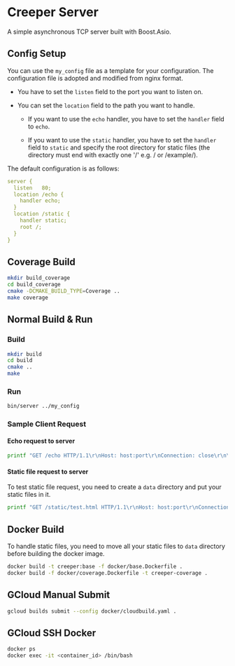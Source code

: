 # Creeper Server

A simple asynchronous TCP server built with Boost.Asio.

## Config Setup
You can use the `my_config` file as a template for your configuration.
The configuration file is adopted and modified from nginx format.

- You have to set the `listen` field to the port you want to listen on.

- You can set the `location` field to the path you want to handle.

  - If you want to use the `echo` handler, you have to set the `handler` field to `echo`.

  - If you want to use the `static` handler, you have to set the `handler` field to `static` and specify the root directory for static files (the directory must end with exactly one '/' e.g. / or /example/).

The default configuration is as follows:
```yaml
server {
  listen   80;
  location /echo {
    handler echo;
  }
  location /static {
    handler static;
    root /;
  }
}
```

## Coverage Build

```bash
mkdir build_coverage
cd build_coverage
cmake -DCMAKE_BUILD_TYPE=Coverage ..
make coverage
```

## Normal Build & Run

### Build

```bash
mkdir build
cd build
cmake ..
make
```

### Run

```bash
bin/server ../my_config
```

### Sample Client Request

#### Echo request to server
```bash
printf "GET /echo HTTP/1.1\r\nHost: host:port\r\nConnection: close\r\n\r\n" | nc localhost 80
```

#### Static file request to server

To test static file request, you need to create a `data` directory and put your static files in it.
```bash
printf "GET /static/test.html HTTP/1.1\r\nHost: host:port\r\nConnection: close\r\n\r\n" | nc localhost 80
```

## Docker Build
To handle static files, you need to move all your static files to `data` directory before building the docker image.
```bash
docker build -t creeper:base -f docker/base.Dockerfile .
docker build -f docker/coverage.Dockerfile -t creeper-coverage .
```

## GCloud Manual Submit

```bash
gcloud builds submit --config docker/cloudbuild.yaml .
```

## GCloud SSH Docker 
```bash
docker ps
docker exec -it <container_id> /bin/bash
```
